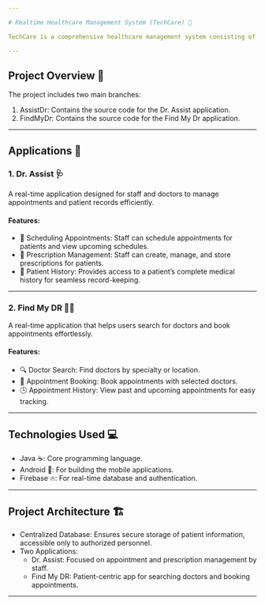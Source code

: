```yaml
---

# Realtime Healthcare Management System (TechCare) 🏥

TechCare is a comprehensive healthcare management system consisting of two Android applications, Dr. Assist and Find My DR, connected to a **centralized database. Built using **Java, **Android, and **Firebase, this system aims to streamline **patient-doctor interactions and medical management.

---
```


## Project Overview 📝

The project includes two main branches:
1. AssistDr: Contains the source code for the Dr. Assist application.
2. FindMyDr: Contains the source code for the Find My Dr application.

---

## Applications 📱

### 1. Dr. Assist 🩺
A real-time application designed for staff and doctors to manage appointments and patient records efficiently.

#### Features:
- 📅 Scheduling Appointments: Staff can schedule appointments for patients and view upcoming schedules.
- 💊 Prescription Management: Staff can create, manage, and store prescriptions for patients.
- 📂 Patient History: Provides access to a patient’s complete medical history for seamless record-keeping.

---

### 2. Find My DR 👨‍⚕
A real-time application that helps users search for doctors and book appointments effortlessly.

#### Features:
- 🔍 Doctor Search: Find doctors by specialty or location.
- 📅 Appointment Booking: Book appointments with selected doctors.
- 🕒 Appointment History: View past and upcoming appointments for easy tracking.

---

## Technologies Used 💻
- Java ☕: Core programming language.
- Android 📱: For building the mobile applications.
- Firebase 🔥: For real-time database and authentication.

---

## Project Architecture 🏗
- Centralized Database: Ensures secure storage of patient information, accessible only to authorized personnel.
- Two Applications:
  - Dr. Assist: Focused on appointment and prescription management by staff.
  - Find My DR: Patient-centric app for searching doctors and booking appointments.

---